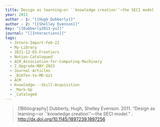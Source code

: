 ```yaml
---
title: Design as learning—or ``knowledge creation''—the SECI model
year: 2011
author - 1: "[[Hugh Dubberly]]"
author - 2: "[[Shelley Evenson]]"
key: "[[Dubberly2011-yu]]"
journal: "[[Interactions]]"
tags:
  - Zotero-Import-Feb-22
  - My-Library
  - 2021-12-03-Frontiers
  - Notion-Catalogued
  - ACM_Association-for-Computing-Machinery
  - 2_Upgrade-MAY-2023
  - Journal-Articles
  - _BibTex-to-MD-Git
  - ACM
  - Knowledge---Skill-Acquisition
  - _Mark-Up
  - _Cataloged
---
```


> [!Bibliography]
> Dubberly, Hugh, Shelley Evenson. 2011. “Design as learning—or ``knowledge creation''—the SECI model.” . http://dx.doi.org/10.1145/1897239.1897256